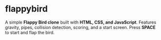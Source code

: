 # flappybird
A simple **Flappy Bird clone** built with **HTML, CSS, and JavaScript**.   Features gravity, pipes, collision detection, scoring, and a start screen.   Press **SPACE** to start and flap the bird.
